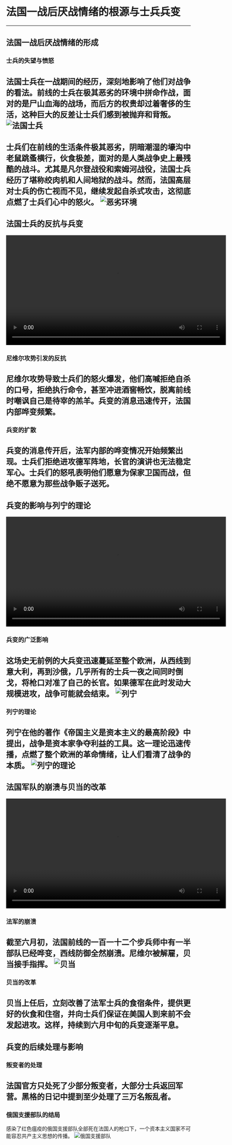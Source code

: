 # 法国一战后厌战情绪的根源与士兵兵变
---
## 法国一战后厌战情绪的形成
### 士兵的失望与愤怒
法国士兵在一战期间的经历，深刻地影响了他们对战争的看法。前线的士兵在极其恶劣的环境中拼命作战，面对的是尸山血海的战场，而后方的权贵却过着奢侈的生活，这种巨大的反差让士兵们感到被抛弃和背叛。
![法国士兵](https://picture-search.tiangong.cn/ai-search-multimedia-image/aippt/video2ppt/imgs_store/0192dd2c1f707b30bf12c2d0ef7ddbfe/frame_0009.jpg)
---
士兵们在前线的生活条件极其恶劣，阴暗潮湿的壕沟中老鼠跳蚤横行，伙食极差，面对的是人类战争史上最残酷的战斗。尤其是凡尔登战役和索姆河战役，法国士兵经历了堪称绞肉机和人间地狱的战斗。然而，法国高层对士兵的伤亡视而不见，继续发起自杀式攻击，这彻底点燃了士兵们心中的怒火。
![恶劣环境](https://picture-search.tiangong.cn/ai-search-multimedia-image/aippt/video2ppt/imgs_store/0192dd2c1f707b30bf12c2d0ef7ddbfe/frame_0051.jpg)
---
## 法国士兵的反抗与兵变
<video controls width="600"><source src="https://picture-search.tiangong.cn/ai-search-multimedia-image/aippt/video2ppt/videos_store/241030_test_demo/法国士兵的反抗与兵变.mp4" type="video/mp4">您的浏览器不支持视频播放。</video>
### 尼维尔攻势引发的反抗
尼维尔攻势导致士兵们的怒火爆发，他们高喊拒绝自杀的口号，拒绝执行命令，甚至冲进酒窖畅饮，脱离前线时嘲讽自己是待宰的羔羊。兵变的消息迅速传开，法国内部哗变频繁。
---
### 兵变的扩散
兵变的消息传开后，法军内部的哗变情况开始频繁出现。士兵们拒绝进攻德军阵地，长官的演讲也无法稳定军心。士兵们的怒吼表明他们愿意为保家卫国而战，但绝不愿意为那些战争贩子送死。
---
## 兵变的影响与列宁的理论
<video controls width="600"><source src="https://picture-search.tiangong.cn/ai-search-multimedia-image/aippt/video2ppt/videos_store/241030_test_demo/兵变的影响与列宁的理论.mp4" type="video/mp4">您的浏览器不支持视频播放。</video>
### 兵变的广泛影响
这场史无前例的大兵变迅速蔓延至整个欧洲，从西线到意大利，再到沙俄，几乎所有的士兵一夜之间同时倒戈，将枪口对准了自己的长官。如果德军在此时发动大规模进攻，战争可能就会结束。
![列宁](https://picture-search.tiangong.cn/ai-search-multimedia-image/aippt/video2ppt/imgs_store/0192dd2c1f707b30bf12c2d0ef7ddbfe/frame_0154.jpg)
---
### 列宁的理论
列宁在他的著作《帝国主义是资本主义的最高阶段》中提出，战争是资本家争夺利益的工具。这一理论迅速传播，点燃了整个欧洲的革命情绪，让人们看清了战争的本质。
![列宁的理论](https://picture-search.tiangong.cn/ai-search-multimedia-image/aippt/video2ppt/imgs_store/0192dd2c1f707b30bf12c2d0ef7ddbfe/frame_0167.jpg)
---
## 法国军队的崩溃与贝当的改革
<video controls width="600"><source src="https://picture-search.tiangong.cn/ai-search-multimedia-image/aippt/video2ppt/videos_store/241030_test_demo/法国军队的崩溃与贝当的改革.mp4" type="video/mp4">您的浏览器不支持视频播放。</video>
### 法军的崩溃
截至六月初，法国前线的一百一十二个步兵师中有一半部队已经哗变，西线防御全然崩溃。尼维尔被解雇，贝当接手指挥。
![贝当](https://picture-search.tiangong.cn/ai-search-multimedia-image/aippt/video2ppt/imgs_store/0192dd2c1f707b30bf12c2d0ef7ddbfe/frame_0235.jpg)
---
### 贝当的改革
贝当上任后，立刻改善了法军士兵的食宿条件，提供更好的伙食和住宿，并向士兵们保证在美国人到来前不会发起进攻。这样，持续到六月中旬的兵变逐渐平息。
---
## 兵变的后续处理与影响
### 叛变者的处理
法国官方只处死了少部分叛变者，大部分士兵返回军营。黑格的日记中提到至少处理了三万名叛乱者。
---
### 俄国支援部队的结局
感染了红色瘟疫的俄国支援部队全部死在法国人的枪口下，一个资本主义国家不可能容忍共产主义思想的传播。
![俄国支援部队](https://picture-search.tiangong.cn/ai-search-multimedia-image/aippt/video2ppt/imgs_store/0192dd2c1f707b30bf12c2d0ef7ddbfe/frame_0301.jpg)
